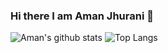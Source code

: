 ### Hi there I am Aman Jhurani 👋
![Aman's github stats](https://github-readme-stats.vercel.app/api?username=amanjhurani&count_private=true&show_icons=true&theme=radical) ![Top Langs](https://github-readme-stats.vercel.app/api/top-langs/?username=amanjhurani&layout=compact)
